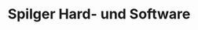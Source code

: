 ---
title: "Spilger Hard- und Software"
url: /heddesheim/spilger-hard-und-software/
shop: Computer
---